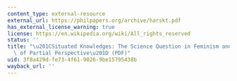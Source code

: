 ```yaml
---
content_type: external-resource
external_url: https://philpapers.org/archive/harskt.pdf
has_external_license_warning: true
license: https://en.wikipedia.org/wiki/All_rights_reserved
status: ''
title: "\u201CSituated Knowledges: The Science Question in Feminism and the Privilege\
  \ of Partial Perspective\u201D (PDF)"
uid: 3f8a429d-fe73-4f61-9026-9be15795438b
wayback_url: ''
---
```

